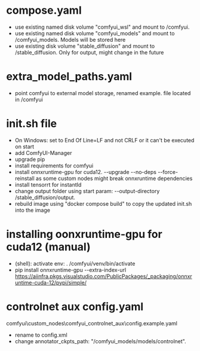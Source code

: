 # compose.yaml
- use existing named disk volume "comfyui_wsl" and mount to /comfyui. 
- use existing named disk volume "comfyui_models" and mount to /comfyui_models. Models will be stored here
- use existing disk volume "stable_diffusion" and mount to /stable_diffusion. Only for output, might change in the future

# extra_model_paths.yaml
- point comfyui to external model storage, renamed example. file located in /comfyui

# init.sh file 
- On Windows: set to End Of Line=LF and not CRLF or it can't be executed on start
- add ComfyUI-Manager
- upgrade pip
- install requirements for comfyui
- install onnxruntime-gpu for cuda12. --upgrade --no-deps --force-reinstall as some custom nodes might break onnxruntime dependencies
- install tensorrt for instantId
- change output folder using start param: --output-directory /stable_diffusion/output. 
- rebuild image using "docker compose build" to copy the updated init.sh into the image

# installing oonxruntime-gpu for cuda12 (manual)
- (shell): activate env: . /comfyui/venv/bin/activate
- pip install onnxruntime-gpu --extra-index-url https://aiinfra.pkgs.visualstudio.com/PublicPackages/_packaging/onnxruntime-cuda-12/pypi/simple/

# controlnet aux config.yaml 
comfyui\custom_nodes\comfyui_controlnet_aux\config.example.yaml
- rename to config.xml
- change annotator_ckpts_path: "/comfyui_models/models/controlnet". 
